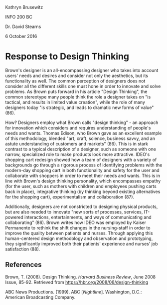 Kathryn Brusewitz

INFO 200 BC

Dr. David Stearns

6 October 2016

Response to Design Thinking
===========================
Brown's designer is an all-encompassing designer who takes into account users' needs and desires and consider not only the aesthetics, but its functionality as well. The common perception of designers does not consider all the different skills one must hone in order to innovate and solve problems. As Brown puts forward in his article "Design Thinking", the common stereotype many people think the role a designer takes on "is tactical, and results in limited value creation", while the role of many designers today "is strategic, and leads to dramatic new forms of value" (86).

How? Designers employ what Brown calls "design thinking" - an approach for innovation which considers and requires understanding of people's needs and wants. Thomas Edison, who Brown gave as an excellent example of this methodology, blended "art, craft, science, business savvy, and an astute understanding of customers and markets" (86). This is in stark contrast to a typical description of a designer, such as someone with one narrow, specialized role to make products look more attractive. IDEO's shopping cart redesign showed how a team of designers with a variety of backgrounds go through a rigorous process of identifying problems with the modern-day shopping cart in both functionality and safety for the user and collaborate with shoppers in order to meet their needs and wants. This is in line with Brown's design thinking personality, which encompasses empathy (for the user, such as mothers with children and employees pushing carts back in place), integrative thinking (by thinking beyond existing alternatives for the shopping cart), experimentalism and collaboration (87).

Additionally, designers are not constricted to designing physical products, but are also needed to innovate "new sorts of processes, services, IT-powered interactions, entertainments, and ways of communicating and collaborating" (86). Brown writes how IDEO was employed by Kaiser Permanente to rethink the shift changes in the nursing-staff in order to improve the quality between patients and nurses. Through applying this human-centered design methodology and observation and prototyping, they significantly improved both their patients' experience and nurses' job satisfaction (88).

References
----------
Brown, T. (2008). Design Thinking. _Harvard Business Review_, June 2008 Issue, 85-92. Retrieved from https://hbr.org/2008/06/design-thinking

ABC News Productions. (1999). ABC [_Nightline_]. Washington, D.C.: American Broadcasting Company.